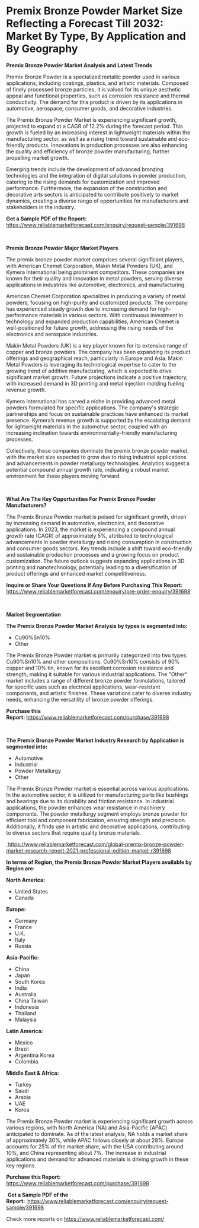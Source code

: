 <p><h1>Premix Bronze Powder Market Size Reflecting a Forecast Till 2032: Market By Type, By Application and By Geography</h1></p><p><strong>Premix Bronze Powder Market Analysis and Latest Trends</strong></p>
<p><p>Premix Bronze Powder is a specialized metallic powder used in various applications, including coatings, plastics, and artistic materials. Composed of finely processed bronze particles, it is valued for its unique aesthetic appeal and functional properties, such as corrosion resistance and thermal conductivity. The demand for this product is driven by its applications in automotive, aerospace, consumer goods, and decorative industries.</p><p>The Premix Bronze Powder Market is experiencing significant growth, projected to expand at a CAGR of 12.2% during the forecast period. This growth is fueled by an increasing interest in lightweight materials within the manufacturing sector, as well as a rising trend toward sustainable and eco-friendly products. Innovations in production processes are also enhancing the quality and efficiency of bronze powder manufacturing, further propelling market growth. </p><p>Emerging trends include the development of advanced bronzing technologies and the integration of digital solutions in powder production, catering to the rising demands for customization and improved performance. Furthermore, the expansion of the construction and decorative arts sectors is anticipated to contribute positively to market dynamics, creating a diverse range of opportunities for manufacturers and stakeholders in the industry.</p></p>
<p><strong>Get a Sample PDF of the Report:&nbsp;</strong> <a href="https://www.reliablemarketforecast.com/enquiry/request-sample/391698?utm_campaign=1167&utm_medium=2&utm_source=Github&utm_content=ia&utm_term=16012025&utm_id=premix-bronze-powder">https://www.reliablemarketforecast.com/enquiry/request-sample/391698</a></p>
<p>&nbsp;</p>
<p><strong>Premix Bronze Powder Major Market Players</strong></p>
<p><p>The premix bronze powder market comprises several significant players, with American Chemet Corporation, Makin Metal Powders (UK), and Kymera International being prominent competitors. These companies are known for their quality and innovation in metal powders, serving diverse applications in industries like automotive, electronics, and manufacturing.</p><p>American Chemet Corporation specializes in producing a variety of metal powders, focusing on high-purity and customized products. The company has experienced steady growth due to increasing demand for high-performance materials in various sectors. With continuous investment in technology and expanded production capabilities, American Chemet is well-positioned for future growth, addressing the rising needs of the electronics and aerospace industries.</p><p>Makin Metal Powders (UK) is a key player known for its extensive range of copper and bronze powders. The company has been expanding its product offerings and geographical reach, particularly in Europe and Asia. Makin Metal Powders is leveraging its technological expertise to cater to the growing trend of additive manufacturing, which is expected to drive significant market growth. Future projections indicate a positive trajectory, with increased demand in 3D printing and metal injection molding fueling revenue growth.</p><p>Kymera International has carved a niche in providing advanced metal powders formulated for specific applications. The company's strategic partnerships and focus on sustainable practices have enhanced its market presence. Kymera’s revenue growth is supported by the escalating demand for lightweight materials in the automotive sector, coupled with an increasing inclination towards environmentally-friendly manufacturing processes.</p><p>Collectively, these companies dominate the premix bronze powder market, with the market size expected to grow due to rising industrial applications and advancements in powder metallurgy technologies. Analytics suggest a potential compound annual growth rate, indicating a robust market environment for these players moving forward.</p></p>
<p>&nbsp;</p>
<p><strong>What Are The Key Opportunities For Premix Bronze Powder Manufacturers?</strong></p>
<p><p>The Premix Bronze Powder market is poised for significant growth, driven by increasing demand in automotive, electronics, and decorative applications. In 2023, the market is experiencing a compound annual growth rate (CAGR) of approximately 5%, attributed to technological advancements in powder metallurgy and rising consumption in construction and consumer goods sectors. Key trends include a shift toward eco-friendly and sustainable production processes and a growing focus on product customization. The future outlook suggests expanding applications in 3D printing and nanotechnology, potentially leading to a diversification of product offerings and enhanced market competitiveness.</p></p>
<p><strong>Inquire or Share Your Questions If Any Before Purchasing This Report:</strong> <a href="https://www.reliablemarketforecast.com/enquiry/pre-order-enquiry/391698?utm_campaign=1167&utm_medium=2&utm_source=Github&utm_content=ia&utm_term=16012025&utm_id=premix-bronze-powder">https://www.reliablemarketforecast.com/enquiry/pre-order-enquiry/391698</a></p>
<p>&nbsp;</p>
<p><strong>Market Segmentation</strong></p>
<p><strong>The Premix Bronze Powder Market Analysis by types is segmented into:</strong></p>
<p><ul><li>Cu90%Sn10%</li><li>Other</li></ul></p>
<p><p>The Premix Bronze Powder market is primarily categorized into two types: Cu90%Sn10% and other compositions. Cu90%Sn10% consists of 90% copper and 10% tin, known for its excellent corrosion resistance and strength, making it suitable for various industrial applications. The "Other" market includes a range of different bronze powder formulations, tailored for specific uses such as electrical applications, wear-resistant components, and artistic finishes. These variations cater to diverse industry needs, enhancing the versatility of bronze powder offerings.</p></p>
<p><strong>Purchase this Report:&nbsp;</strong><a href="https://www.reliablemarketforecast.com/purchase/391698?utm_campaign=1167&utm_medium=2&utm_source=Github&utm_content=ia&utm_term=16012025&utm_id=premix-bronze-powder">https://www.reliablemarketforecast.com/purchase/391698</a></p>
<p>&nbsp;</p>
<p><strong>The Premix Bronze Powder Market Industry Research by Application is segmented into:</strong></p>
<p><ul><li>Automotive</li><li>Industrial</li><li>Powder Metallurgy</li><li>Other</li></ul></p>
<p><p>The Premix Bronze Powder market is essential across various applications. In the automotive sector, it is utilized for manufacturing parts like bushings and bearings due to its durability and friction resistance. In industrial applications, the powder enhances wear resistance in machinery components. The powder metallurgy segment employs bronze powder for efficient tool and component fabrication, ensuring strength and precision. Additionally, it finds use in artistic and decorative applications, contributing to diverse sectors that require quality bronze materials.</p></p>
<p><a href="https://www.reliablemarketforecast.com/global-premix-bronze-powder-market-research-report-2021-professional-edition-market-r391698?utm_campaign=1167&utm_medium=2&utm_source=Github&utm_content=ia&utm_term=16012025&utm_id=premix-bronze-powder">&nbsp;https://www.reliablemarketforecast.com/global-premix-bronze-powder-market-research-report-2021-professional-edition-market-r391698</a></p>
<p><strong>In terms of Region, the Premix Bronze Powder Market Players available by Region are:</strong></p>
<p>
    <p> <strong> North America: </strong>
        <ul>
            <li>United States</li>
            <li>Canada</li>
        </ul>
        </p> 
    <p> <strong> Europe: </strong>
        <ul>
            <li>Germany</li>
            <li>France</li>
            <li>U.K.</li>
            <li>Italy</li>
            <li>Russia</li>
        </ul>
        </p> 
    <p> <strong> Asia-Pacific: </strong>
        <ul>
            <li>China</li>
            <li>Japan</li>
            <li>South Korea</li>
            <li>India</li>
            <li>Australia</li>
            <li>China Taiwan</li>
            <li>Indonesia</li>
            <li>Thailand</li>
            <li>Malaysia</li>
        </ul>
        </p> 
    <p> <strong> Latin America: </strong>
        <ul>
            <li>Mexico</li>
            <li>Brazil</li>
            <li>Argentina Korea</li>
            <li>Colombia</li>
        </ul>
        </p> 
    <p> <strong> Middle East & Africa: </strong>
        <ul>
            <li>Turkey</li>
            <li>Saudi</li>
            <li>Arabia</li>
            <li>UAE</li>
            <li>Korea</li>
        </ul>
    </p>
    </p>
<p><p>The Premix Bronze Powder market is experiencing significant growth across various regions, with North America (NA) and Asia-Pacific (APAC) anticipated to dominate. As of the latest analysis, NA holds a market share of approximately 30%, while APAC follows closely at about 28%. Europe accounts for 25% of the market share, with the USA contributing around 10%, and China representing about 7%. The increase in industrial applications and demand for advanced materials is driving growth in these key regions.</p></p>
<p><strong>Purchase this Report: </strong><a href="https://www.reliablemarketforecast.com/purchase/391698?utm_campaign=1167&utm_medium=2&utm_source=Github&utm_content=ia&utm_term=16012025&utm_id=premix-bronze-powder">https://www.reliablemarketforecast.com/purchase/391698</a></p>
<p>&nbsp;<strong>Get a Sample PDF of the Report:&nbsp;&nbsp;</strong><a href="https://www.reliablemarketforecast.com/enquiry/request-sample/391698?utm_campaign=1167&utm_medium=2&utm_source=Github&utm_content=ia&utm_term=16012025&utm_id=premix-bronze-powder">https://www.reliablemarketforecast.com/enquiry/request-sample/391698</a></p>
<p><strong></strong></p>
<p>Check more reports on <a href="https://www.reliablemarketforecast.com/?utm_campaign=1167&utm_medium=2&utm_source=Github&utm_content=ia&utm_term=16012025&utm_id=premix-bronze-powder">https://www.reliablemarketforecast.com/</a></p>